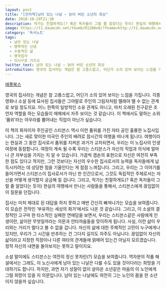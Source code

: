 ```yaml
---
layout: post
title: "[전자책]남아 있는 나날 – 늙어 버린 소년의 회상"
date: 2018-10-29T21:30
description: 작가는 친절하게도(? 혹은 독자들이 그럴 줄 알았다는 듯이) 현실의 여행에서 만나는 사람들을 통해서, 스티븐스에게 끊임없이 이 질문을 던집니다
image: https://t1.daumcdn.net/thumb/R1280x0/?fname=http://t1.daumcdn.net/brunch/service/user/4gFr/image/FCnVpmvHXuhS7gO6f-xvGVuJZDc.png
category: '독서노트'  
tags:
  - 남아 있는 나날  
  - 맹목적인 신념
  - 수동적인 삶  
  - 영국집사  
  - 이시구로 가즈오
twitter_text: 남아 있는 나날 – 늙어 버린 소년의 회상
introduction: 영국의 집사라는 개념은 참 고픙스럽고, 어딘가 소의 있어 보이는 느낌을 가집니다
---
```


[애플북스](https://itunes.apple.com/us/book/id1297157397?mt=11)

영국의 집사라는 개념은 참 고픙스럽고, 어딘가 소의 있어 보이는 느낌을 가집니다. 각종 영화나 소설 등에 묘사된 집사들은 그야말로 주인의 그림자처럼 뗄래야 뗄 수 없는 관계로 보일 정도지요. 어느 한쪽의 일방적인 소유 관계도 아니고, 마치 오래된 친구같은 조언자 역할을 하는 모습들이 매체에서 자주 보이는 것 같습니다. 이 책에서도 말하는 소위 ‘품위’라는 아우라를 뿜어내는 직업이 아닌가 싶습니다.

이 책의 화자이자 주인공인 스티븐스 역시 이런 품위를 가진 자타 공인 훌륭한 노집사입니다. 그는 새로 맞이한 미국인 주인의 배려로 잠시간의 여행을 떠나게 됩니다. 여행이라는 현실과 그 동안 집사로서 품위를 지켜온 과거가 교차되면서, 우리는 이 노집사의 인생 여정에 동참합니다. 여정이 계속 될 수록 우리는 스티븐스가 자신의 직업과 의식에 얼마나 큰 자부심을 가지는 지 알 수 있습니다. 가끔씩 겸손의 표현으로 자신은 여전히 부족한 점도 있다고 적지만, 그런 것보다는 자신의 우수한 집사로서의 능력을 독자들에게 납득시키려는 데 상당한 힘을 기울인다는 게 점점 느껴집니다. 그리고, 우리는 그 이야기를 들어가면서 스티븐스이 집사로서가 아닌 한 인간으로서, 그것도 독립적인 주체로서는 자신을 어떻게 생각할지 궁금해 질 겁니다. 그리고, 작가는 친절하게도(? 혹은 독자들이 그럴 줄 알았다는 듯이) 현실의 여행에서 만나는 사람들을 통해서, 스티븐스에게 끊임없이 이 질문을 던집니다.

집사는 미처 제대로 된 대답을 하지 못하고 매번 간신히 빠져나가는 모습을 보여줍니다. 이 모습은 전작인 ‘부유하는 세상의 화가’에서도 나온 것 같습니다. 그리고, 이 소설의 결정적인 고구마 한 타스적인 실패한 연애담을 보면서, 우리는 스티븐스같은 사람에게 인생이란, 삶이란 무엇일까라는 의문과 안타까움들을 맞이하게 됩니다. 사실, 이런 삶이 우리와는 거리가 멀다고 볼 수 없을 겁니다. 자신의 삶에 대한 주체적인 고민이 누구에게나 있지만, 우리가 그 시간을 반추하는 건 그다지 길지도 자주도 아닙니다. 끊임없이 자신의 삷이라고 지정한 직장이나 다른 여타의 관계들에 얽매어 있는건 아닐지 모르겠습니다. 정작 자신의 내면을 돌아보지는 못하고 말이지요.

소설 말미에도 스티븐스는 여전히 정신 못차린(?) 모습을 보여줍니다. 역자분의 작품 해설에서는 그래도, 이 노신사에게 남아 있는 나날은 다를 수도 있을 것이다라는 희망을 기대하기도 합니다. 하지만, 과연 자기 성찰이 없이 살아온 소년같은 마음의 이 노인에게 그럴 희망이 있을 지 의문입니다. 남아 있는 나날에도 여전히 그는 노인의 몸을 한 소년이지 않을까 싶습니다.